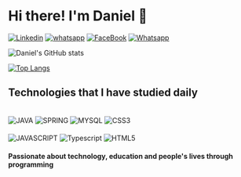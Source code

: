 # Hi there! I'm Daniel 👋

[![Linkedin](	https://img.shields.io/badge/LinkedIn-0077B5?style=for-the-badge&logo=linkedin&logoColor=white)](https://www.linkedin.com/in/daniel-benedito-b99546213)
[![whatsapp](https://img.shields.io/badge/WhatsApp-25D366?style=for-the-badge&logo=whatsapp&logoColor=white)](api.whatsapp.com/send?1=pt_BR&phone=5519981080135)
[![FaceBook](https://img.shields.io/badge/Facebook-1877F2?style=for-the-badge&logo=facebook&logoColor=white)](https://www.facebook.com/daniel.benrdito.9400)
[![Whatsapp](https://img.shields.io/badge/Gmail-D14836?style=for-the-badge&logo=gmail&logoColor=white)]("mailto:danielbenedito263@gmail.com")

![Daniel's GitHub stats](https://github-readme-stats.vercel.app/api?username=Daniel-BS-Dev&show_icons=true&theme=dracula)

[![Top Langs](https://github-readme-stats.vercel.app/api/top-langs/?username=Daniel-BS-Dev&layout=compact)](https://github.com/anuraghazra/github-readme-stats)


## Technologies that I have studied daily

<div style="display:inline_block"><br/>
  <img align="center" alt="JAVA" src="https://img.shields.io/badge/Java-ED8B00?style=for-the-badge&logo=java&logoColor=white">
  <img align="center" alt="SPRING" src="https://img.shields.io/badge/Spring-6DB33F?style=for-the-badge&logo=spring&logoColor=white">
  <img align="center" alt="MYSQL" src="https://img.shields.io/badge/MySQL-00000F?style=for-the-badge&logo=mysql&logoColor=white">
  <img align="center" alt="CSS3" src="https://img.shields.io/badge/CSS3-1572B6?style=for-the-badge&logo=css3&logoColor=white"><br/><br/>
  <img align="center" alt="JAVASCRIPT" src="https://img.shields.io/badge/JavaScript-323330?style=for-the-badge&logo=javascript&logoColor=F7DF1E">
  <img align="center" alt="Typescript" src="https://img.shields.io/badge/TypeScript-007ACC?style=for-the-badge&logo=typescript&logoColor=white">
  <img align="center" alt="HTML5" src="https://img.shields.io/badge/HTML5-E34F26?style=for-the-badge&logo=html5&logoColor=white">

</div>

#### Passionate about technology, education and people's lives through programming
